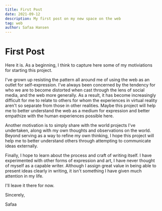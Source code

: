 ```yaml
---
title: First Post
date: 2021-09-12
description: My first post on my new space on the web
tag: web
author: Safaa Hansen
---
```


# First Post

Here it is. As a beginning, I think to capture here some of my motiviations for starting this project.

I've grown up resisting the pattern all around me of using the web as an outlet for self-expression. I've always been concerned by the tendency for who we are to become distorted when cast through the lens of social media, and the web more generally. As a result, it has become increasingly difficult for me to relate to others for whom the experiences in virtual reality aren't so separate from those in other realities. Maybe this project will help me to better understand the web as a medium for expression and better empathize with the human experiences possible here.

Another motivation is to simply share with the world projects I've undertaken, along with my own thoughts and observations on the world. Beyond serving as a way to refine my own thinking, I hope this project will help me to better understand others through attempting to communicate ideas externally.

Finally, I hope to learn about the process and craft of writing itself. I have experimented with other forms of expression and art, I have never thought of myself as a capable writer. Although I assign great value in being able to present ideas clearly in writing, it isn't something I have given much attention in my life.

I'll leave it there for now.

Sincerely,

Safaa
